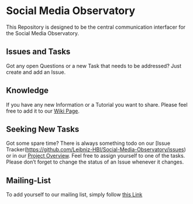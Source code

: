 # Social Media Observatory

This Repository is designed to be the central communication interfacer for the Social Media Observatory. 

## Issues and Tasks

Got any open Questions or a new Task that needs to be addressed? Just create and add an Issue.

## Knowledge

If you have any new Information or a Tutorial you want to share. Please feel free to add it to our [Wiki Page](LINK).

## Seeking New Tasks

Got some spare time? There is always something todo on our [Issue Tracker(https://github.com/Leibniz-HBI/Social-Media-Observatory/issues) or in our [Project Overview](https://github.com/Leibniz-HBI/Social-Media-Observatory/projects/1).  Feel free to assign yourself to one of the tasks. Please don’t forget to change the status of an Issue whenever it changes. 

## Mailing-List

To add yourself to our mailing list, simply follow [this Link](https://www.listserv.dfn.de/sympa/info/smo-fgz)
